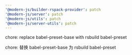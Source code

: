 ```yaml
---
'@modern-js/builder-rspack-provider': patch
'@modern-js/server': patch
'@modern-js/utils': patch
'@modern-js/server-utils': patch
---
```


chore: replace babel-preset-base with rsbuild babel-preset

chore: 替换 babel-preset-base 为 rsbuild babel-preset
